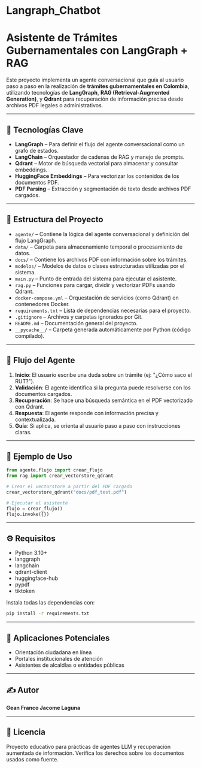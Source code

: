 # Langraph_Chatbot

# Asistente de Trámites Gubernamentales con LangGraph + RAG

Este proyecto implementa un agente conversacional que guía al usuario paso a paso en la realización de **trámites gubernamentales en Colombia**, utilizando tecnologías de **LangGraph**, **RAG (Retrieval-Augmented Generation)**, y **Qdrant** para recuperación de información precisa desde archivos PDF legales o administrativos.

---

## 🧠 Tecnologías Clave

- **LangGraph** – Para definir el flujo del agente conversacional como un grafo de estados.
- **LangChain** – Orquestador de cadenas de RAG y manejo de prompts.
- **Qdrant** – Motor de búsqueda vectorial para almacenar y consultar embeddings.
- **HuggingFace Embeddings** – Para vectorizar los contenidos de los documentos PDF.
- **PDF Parsing** – Extracción y segmentación de texto desde archivos PDF cargados.

---

## 📁 Estructura del Proyecto

- `agente/` – Contiene la lógica del agente conversacional y definición del flujo LangGraph.
- `data/` – Carpeta para almacenamiento temporal o procesamiento de datos.
- `docs/` – Contiene los archivos PDF con información sobre los trámites.
- `modelos/` – Modelos de datos o clases estructuradas utilizadas por el sistema.
- `main.py` – Punto de entrada del sistema para ejecutar el asistente.
- `rag.py` – Funciones para cargar, dividir y vectorizar PDFs usando Qdrant.
- `docker-compose.yml` – Orquestación de servicios (como Qdrant) en contenedores Docker.
- `requirements.txt` – Lista de dependencias necesarias para el proyecto.
- `.gitignore` – Archivos y carpetas ignorados por Git.
- `README.md` – Documentación general del proyecto.
- `__pycache__/` – Carpeta generada automáticamente por Python (código compilado).

---

## 🔄 Flujo del Agente

1. **Inicio**: El usuario escribe una duda sobre un trámite (ej: "¿Cómo saco el RUT?").
2. **Validación**: El agente identifica si la pregunta puede resolverse con los documentos cargados.
3. **Recuperación**: Se hace una búsqueda semántica en el PDF vectorizado con Qdrant.
4. **Respuesta**: El agente responde con información precisa y contextualizada.
5. **Guía**: Si aplica, se orienta al usuario paso a paso con instrucciones claras.

---

## 🧪 Ejemplo de Uso

```python
from agente.flujo import crear_flujo
from rag import crear_vectorstore_qdrant

# Crear el vectorstore a partir del PDF cargado
crear_vectorstore_qdrant("docs/pdf_test.pdf")

# Ejecutar el asistente
flujo = crear_flujo()
flujo.invoke({})
```

---

## ⚙️ Requisitos

- Python 3.10+
- langgraph
- langchain
- qdrant-client
- huggingface-hub
- pypdf
- tiktoken

Instala todas las dependencias con:

```bash
pip install -r requirements.txt
```

---

## 📌 Aplicaciones Potenciales

- Orientación ciudadana en línea
- Portales institucionales de atención
- Asistentes de alcaldías o entidades públicas

---

## ✍️ Autor

**Gean Franco Jacome Laguna**

---

## 📜 Licencia

Proyecto educativo para prácticas de agentes LLM y recuperación aumentada de información. Verifica los derechos sobre los documentos usados como fuente.
